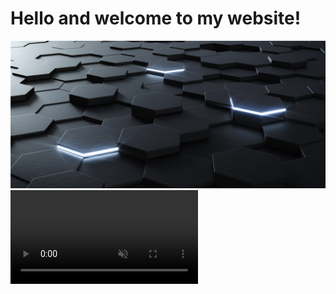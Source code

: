 <h1>Hello and welcome to my website!</h1>
<img src="hexagon.jpg">
<video autoplay muted loop id="myVideo">
  <source src="bg-main.WEBM" type="video/WEBM">
</video>

